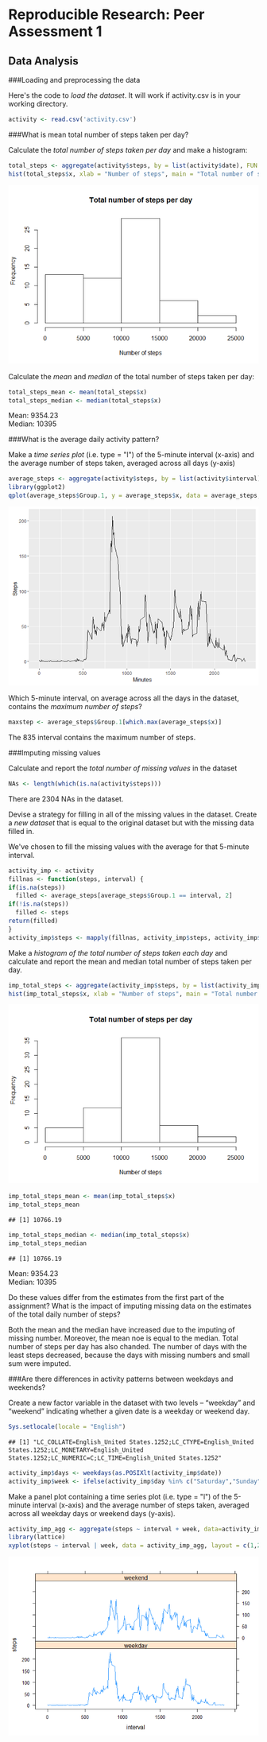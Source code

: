 # Reproducible Research: Peer Assessment 1
  
## Data Analysis  

###Loading and preprocessing the data

Here's the code to *load the dataset*. It will work if activity.csv is in your working directory.  


```r
activity <- read.csv('activity.csv')
```

###What is mean total number of steps taken per day?  

Calculate the *total number of steps taken per day* and make a histogram: 


```r
total_steps <- aggregate(activity$steps, by = list(activity$date), FUN = sum, na.rm = TRUE)
hist(total_steps$x, xlab = "Number of steps", main = "Total number of steps per day")
```

![](analysis_files/figure-html/unnamed-chunk-2-1.png)<!-- -->

Calculate the *mean* and *median* of the total number of steps taken per day: 


```r
total_steps_mean <- mean(total_steps$x)
total_steps_median <- median(total_steps$x)
```

Mean: 9354.23   
Median: 10395  

###What is the average daily activity pattern?  

Make a *time series plot* (i.e. type = "l") of the 5-minute interval (x-axis) and the average number of steps taken, averaged across all days (y-axis)


```r
average_steps <- aggregate(activity$steps, by = list(activity$interval), FUN = mean, na.rm = TRUE)
library(ggplot2)
qplot(average_steps$Group.1, y = average_steps$x, data = average_steps, geom = "line", xlab = "Minutes", ylab = "Steps")
```

![](analysis_files/figure-html/unnamed-chunk-4-1.png)<!-- -->

Which 5-minute interval, on average across all the days in the dataset, contains the *maximum number of steps*?


```r
maxstep <- average_steps$Group.1[which.max(average_steps$x)]
```

The 835 interval contains the maximum number of steps.

###Imputing missing values  

Calculate and report the *total number of missing values* in the dataset


```r
NAs <- length(which(is.na(activity$steps)))
```

There are 2304 NAs in the dataset. 

Devise a strategy for filling in all of the missing values in the dataset.
Create a *new dataset* that is equal to the original dataset but with the missing data filled in.

We've chosen to fill the missing values with the average for that 5-minute interval.


```r
activity_imp <- activity
fillnas <- function(steps, interval) {
if(is.na(steps)) 
  filled <- average_steps[average_steps$Group.1 == interval, 2]
if(!is.na(steps))
  filled <- steps
return(filled)
}
activity_imp$steps <- mapply(fillnas, activity_imp$steps, activity_imp$interval)
```

Make a *histogram of the total number of steps taken each day* and сalculate and report the mean and median total number of steps taken per day. 


```r
imp_total_steps <- aggregate(activity_imp$steps, by = list(activity_imp$date), FUN = sum, na.rm = TRUE)
hist(imp_total_steps$x, xlab = "Number of steps", main = "Total number of steps per day")
```

![](analysis_files/figure-html/unnamed-chunk-8-1.png)<!-- -->

```r
imp_total_steps_mean <- mean(imp_total_steps$x)
imp_total_steps_mean
```

```
## [1] 10766.19
```

```r
imp_total_steps_median <- median(imp_total_steps$x)
imp_total_steps_median
```

```
## [1] 10766.19
```

  
Mean: 9354.23   
Median: 10395  


Do these values differ from the estimates from the first part of the assignment? What is the impact of imputing missing data on the estimates of the total daily number of steps?

Both the mean and the median have increased due to the imputing of missing number. Moreover, the mean noe is equal to the median. 
Total number of steps per day has also chanded. The number of days with the least steps decreased, because the days with missing numbers and small sum were imputed. 

###Are there differences in activity patterns between weekdays and weekends?  

Create a new factor variable in the dataset with two levels – “weekday” and “weekend” indicating whether a given date is a weekday or weekend day.


```r
Sys.setlocale(locale = "English")
```

```
## [1] "LC_COLLATE=English_United States.1252;LC_CTYPE=English_United States.1252;LC_MONETARY=English_United States.1252;LC_NUMERIC=C;LC_TIME=English_United States.1252"
```

```r
activity_imp$days <- weekdays(as.POSIXlt(activity_imp$date))
activity_imp$week <- ifelse(activity_imp$day %in% c("Saturday","Sunday"), 'weekend', 'weekday')
```

Make a panel plot containing a time series plot (i.e. type = "l") of the 5-minute interval (x-axis) and the average number of steps taken, averaged across all weekday days or weekend days (y-axis). 


```r
activity_imp_agg <- aggregate(steps ~ interval + week, data=activity_imp, FUN = mean)
library(lattice)
xyplot(steps ~ interval | week, data = activity_imp_agg, layout = c(1,2), type = "l")
```

![](analysis_files/figure-html/unnamed-chunk-10-1.png)<!-- -->


